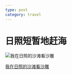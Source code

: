 ```yaml
---
type: post
category: travel
---
```


# 日照短暂地赶海

![我在日照的沙滩看沙雕](https://i0.hdslb.com/bfs/archive/3cdf519fbe344f2f43d5ebde674e848c12607847.jpg@320w_200h_100Q_1c.webp)

[我在日照的沙滩看沙雕](https://www.bilibili.com/video/av27427761)
